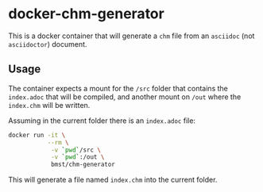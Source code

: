# docker-chm-generator

This is a docker container that will generate a `chm` file from an `asciidoc`
(not `asciidoctor`) document.

## Usage

The container expects a mount for the `/src` folder that contains the
`index.adoc` that will be compiled, and another mount on `/out` where the
`index.chm` will be written.

Assuming in the current folder there is an `index.adoc` file:

```sh
docker run -it \
           --rm \
            -v `pwd`/src \
            -v `pwd`:/out \
            bmst/chm-generator
```

This will generate a file named `index.chm` into the current folder.

